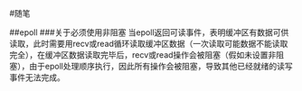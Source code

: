 #随笔

##epoll
###关于必须使用非阻塞
当epoll返回可读事件，表明缓冲区有数据可供读取，此时需要用recv或read循环读取缓冲区数据（一次读取可能数据不能读取完全），在缓冲区数据读取完毕后，recv或read操作会被阻塞（假如未设置非阻塞），由于epoll处理顺序执行，因此所有操作会被阻塞，导致其他已经就绪的读写事件无法完成。